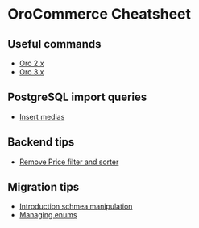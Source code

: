 OroCommerce Cheatsheet
======================

Useful commands
-------------------------

* [Oro 2.x](command/oro2.md)
* [Oro 3.x](command/oro3.md)

PostgreSQL import queries
-------------------------

* [Insert medias](postgresql/insert-medias.sql)


Backend tips
------------

* [Remove Price filter and sorter](backend/remove-price-filter.md)


Migration tips
------------

* [Introduction schmea manipulation](migrations/introduction.md)
* [Managing enums](migrations/enum.md)